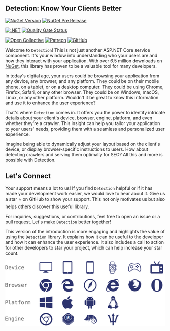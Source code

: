 ## Detection: Know Your Clients Better

[![NuGet Version](https://img.shields.io/nuget/v/wangkanai.detection)](https://www.nuget.org/packages/wangkanai.detection)
[![NuGet Pre Release](https://img.shields.io/nuget/vpre/wangkanai.detection)](https://www.nuget.org/packages/wangkanai.detection)

[![.NET](https://github.com/wangkanai/wangkanai/actions/workflows/dotnet.yml/badge.svg)](https://github.com/wangkanai/wangkanai/actions/workflows/dotnet.yml)
[![Quality Gate Status](https://sonarcloud.io/api/project_badges/measure?project=wangkanai_github&metric=alert_status)](https://sonarcloud.io/summary/new_code?id=wangkanai_github)

[![Open Collective](https://img.shields.io/badge/open%20collective-support%20me-3385FF.svg)](https://opencollective.com/wangkanai)
[![Patreon](https://img.shields.io/badge/patreon-support%20me-d9643a.svg)](https://www.patreon.com/wangkanai)
[![GitHub](https://img.shields.io/github/license/wangkanai/wangkanai)](https://github.com/wangkanai/wangkanai/blob/main/LICENSE)

Welcome to `Detection`! This is not just another ASP.NET Core service component.
It's your window into understanding who your users are and how they interact with your application.
With over 6.5 million downloads on [NuGet](https://www.nuget.org/packages/wangkanai.detection), this library has proven
to be a valuable tool for many developers.

In today's digital age, your users could be browsing your application from any device, any browser, and any platform.
They could be on their mobile phone, on a tablet, or on a desktop computer.
They could be using Chrome, Firefox, Safari, or any other browser. They could be on Windows, macOS, Linux, or any other
platform.
Wouldn't it be great to know this information and use it to enhance the user experience?

That's where `Detection` comes in. It offers you the power to identify intricate details about your client's device,
browser, engine, platform, and even whether they're a crawler.
This insight can help you tailor your application to your users' needs, providing them with a seamless and personalized
user experience.

Imagine being able to dynamically adjust your layout based on the client's device, or display browser-specific
instructions to users.
How about detecting crawlers and serving them optimally for SEO? All this and more is possible with Detection.

## Let's Connect

Your support means a lot to us! If you find `Detection` helpful or if it has made your development work easier, we would
love to hear about it.
Give us a star ⭐ on GitHub to show your support. This not only motivates us but also helps others discover this useful
library.

For inquiries, suggestions, or contributions, feel free to open an issue or a pull request. Let's make `Detection`
better together!

This version of the introduction is more engaging and highlights the value of using the `Detection` library.
It explains how it can be useful to the developer and how it can enhance the user experience.
It also includes a call to action for other developers to star your project, which can help increase your star count.

![ASP.NET Core Detection](https://raw.githubusercontent.com/wangkanai/wangkanai/main/Assets/aspnet-core-detection-3.svg?sanitize=true)

